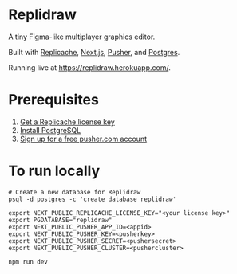 # Replidraw

A tiny Figma-like multiplayer graphics editor.

Built with [Replicache](https://replicache.dev), [Next.js](https://nextjs.org/),
[Pusher](https://pusher.com/), and [Postgres](https://mysql.com/).

Running live at https://replidraw.herokuapp.com/.

# Prerequisites

1. [Get a Replicache license key](https://doc.replicache.dev/licensing)
2. [Install PostgreSQL](https://www.postgresql.org/download/)
3. [Sign up for a free pusher.com account](https://pusher.com/)

# To run locally

```
# Create a new database for Replidraw
psql -d postgres -c 'create database replidraw'

export NEXT_PUBLIC_REPLICACHE_LICENSE_KEY="<your license key>"
export PGDATABASE="replidraw"
export NEXT_PUBLIC_PUSHER_APP_ID=<appid>
export NEXT_PUBLIC_PUSHER_KEY=<pusherkey>
export NEXT_PUBLIC_PUSHER_SECRET=<pushersecret>
export NEXT_PUBLIC_PUSHER_CLUSTER=<pushercluster>

npm run dev
```
